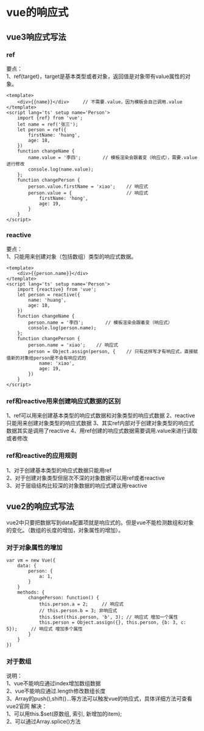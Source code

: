 # vue的响应式
## vue3响应式写法
### ref
要点：  
1、ref(target)，target是基本类型或者对象，返回值是对象带有value属性的对象。
```
<template>
    <div>{{name}}</div>     // 不需要.value，因为模板会自己调用.value
</template>
<script lang='ts' setup name='Person'>
    import {ref} from 'vue';
    let name = ref('张三');
    let person = ref({
        firstName: 'huang',
        age: 18,
    })
    function changeName {
        name.value = '李四';        // 模板渲染会跟着变（响应式），需要.value进行修改
        console.log(name.value);
    };
    function changePerson {
        person.value.firstName = 'xiao';    // 响应式
        person.value = {                    // 响应式
            firstName: 'hong',
            age: 19,
        }
    }
</script>
```

### reactive
要点：  
1、只能用来创建对象（包括数组）类型的响应式数据。  
```
<template>
    <div>{{person.name}}</div>     
</template>
<script lang='ts' setup name='Person'>
    import {reactive} from 'vue';
    let person = reactive({
        name: 'huang',
        age: 18,
    })
    function changeName {
        person.name = '李四';        // 模板渲染会跟着变（响应式）
        console.log(person.name);
    };
    function changePerson {
        person.name = 'xiao';    // 响应式
        person = Object.assign(person, {    // 只有这样写才有响应式，直接赋值新的对象给person是不会有响应式的
            name: 'xiao',
            age: 19,
        })
    }
</script>
```

### ref和reactive用来创建响应式数据的区别
1、ref可以用来创建基本类型的响应式数据和对象类型的响应式数据
2、reactive只能用来创建对象类型的响应式数据
3、其实ref内部对于创建对象类型的响应式数据其实是调用了reactive
4、用ref创建的响应式数据需要调用.value来进行读取或者修改  

### ref和reactive的应用规则
1、对于创建基本类型的响应式数据只能用ref  
2、对于创建对象类型但层次不深的对象数据可以用ref或者reactive  
3、对于层级结构比较深的对象数据的响应式建议用reactive  


## vue2的响应式写法
vue2中只要把数据写到data配置项就是响应式的。但是vue不能检测数组和对象的变化。（数组的长度的增加，对象属性的增加）。  
### 对于对象属性的增加
```
var vm = new Vue({
    data: {
        person: {
            a: 1,
        }
    }
    methods: {
        changePerson: function() {
            this.person.a = 2;     // 响应式
            // this.person.b = 3; 非响应式
            this.$set(this.person, 'b', 3); // 响应式 增加一个属性
            this.person = Object.assign({}, this.person, {b: 3, c: 5});     // 响应式 增加多个属性
        }
    }
})
```

### 对于数组
说明：  
1、vue不能响应通过index增加数组数据  
2、vue不能响应通过.length修改数组长度  
3、Array的push(),shift()...等方法可以触发vue的响应式，具体详细方法可查看vue2官网
解决：  
1、可以用this.$set(原数组, 索引, 新增加的item);  
2、可以通过Array.splice()方法